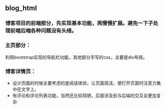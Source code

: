 ## blog_html

### 博客项目的前端部分，先实现基本功能，再慢慢扩展。避免一下子处理前端后端各种问题没有头绪。

### 主页部分：
  利用bootstrap实现的导航栏功能，其他部分手写的css，主要是div布局。

### 博客详情页：
 - 设计页面的时候主要考虑的是阅读体验，让页面简洁，使打开页面时注意力集中在文字上。
 - 有评论和评论列表功能，当然还比较简陋，后面涉及到与后端的交互会更加复杂
